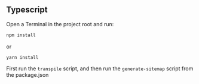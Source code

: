 ## Typescript

Open a Terminal in the project root and run:

```sh
npm install
```
or

```shell
yarn install
```

First run the `transpile` script, and then run the `generate-sitemap` script from the package.json 
